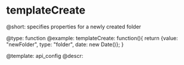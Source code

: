 templateCreate
=============

@short:
	specifies properties for a newly created folder

@type: function
@example:
templateCreate: function(){
    return {value: "newFolder", type: "folder", date: new Date()};
}

@template:	api_config
@descr:


